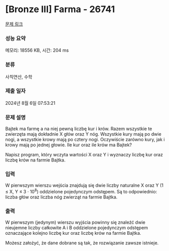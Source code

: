 # [Bronze III] Farma - 26741 

[문제 링크](https://www.acmicpc.net/problem/26741) 

### 성능 요약

메모리: 18556 KB, 시간: 204 ms

### 분류

사칙연산, 수학

### 제출 일자

2024년 8월 6일 07:53:21

### 문제 설명

<p>Bajtek ma farmę a na niej pewną liczbę kur i krów. Razem wszystkie te zwierzęta mają dokładnie X głów oraz Y nóg. Wszystkie kury mają po dwie nogi, a wszystkie krowy mają po cztery nogi. Oczywiście zarówno kury, jak i krowy mają po jednej głowie. Ile kur oraz ile krów ma Bajtek?</p>

<p>Napisz program, który wczyta wartości X oraz Y i wyznaczy liczbę kur oraz liczbę krów na farmie Bajtka.</p>

### 입력 

 <p>W pierwszym wierszu wejścia znajdują się dwie liczby naturalne X oraz Y (1 ≤ X, Y ≤ 3 · 10<sup>8</sup>) oddzielone pojedynczym odstępem. Są to odpowiednio: liczba głów oraz liczba nóg zwierząt na farmie Bajtka.</p>

### 출력 

 <p>W pierwszym (jedynym) wierszu wyjścia powinny się znaleźć dwie nieujemne liczby całkowite A i B oddzielone pojedynczym odstępem oznaczające kolejno liczbę kur oraz liczbę krów na farmie Bajtka.</p>

<p>Możesz założyć, że dane dobrane są tak, że rozwiązanie zawsze istnieje.</p>

